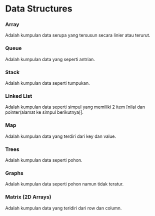 # Data Structures

### Array
Adalah kumpulan data serupa yang tersusun secara linier atau terurut.

### Queue
Adalah kumpulan data yang seperti antrian.
### Stack
Adalah kumpulan data seperti tumpukan.
### Linked List
Adalah kumpulan data seperti simpul yang memiliki 2 item [nilai dan pointer(alamat ke simpul berikutnya)].

### Map
Adalah kumpulan data yang terdiri dari key dan value.
### Trees
Adalah kumpulan data seperti pohon.

### Graphs
Adalah kumpulan data seperti pohon namun tidak teratur.

### Matrix (2D Arrays)
Adalah kumpulan data yang teridiri dari row dan column.